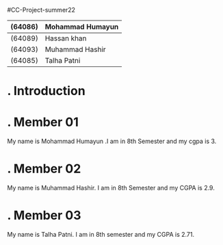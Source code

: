 #CC-Project-summer22

 | (64086)         | Mohammad Humayun |
 | --------------- | ---------------- |
 | (64089)         | Hassan khan      |
 | (64093)         | Muhammad Hashir  |
 | (64085)         | Talha Patni      |

# .              Introduction          #
# .                Member 01           #
My name is Mohammad Humayun .I am in 8th Semester and my cgpa is 3.
# .                Member 02           #
My name is Muhammad Hashir. I am in 8th Semester and my CGPA is 2.9.
# .                Member 03
My name is Talha Patni. I am in 8th semester and my CGPA is 2.71.
